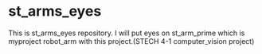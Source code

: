 # st_arms_eyes
This is st_arms_eyes repository. I will put eyes on st_arm_prime which is myproject robot_arm with this project.(STECH 4-1 computer_vision project)

